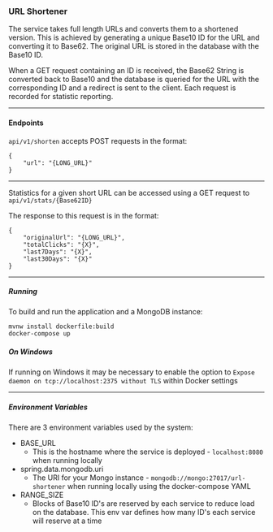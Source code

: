 ### URL Shortener

The service takes full length URLs and converts them to a shortened version.
This is achieved by generating a unique Base10 ID for the URL and converting it to Base62. 
The original URL is stored in the database with the Base10
ID.
 
When a GET request containing an ID is received, the Base62 String is converted back to Base10
and the database is queried for the URL with the corresponding ID and a redirect is sent 
to the client. Each request is recorded for statistic reporting.

-----
#### Endpoints
`api/v1/shorten` accepts POST requests in the format: 
``` $json
{
    "url": "{LONG_URL}"
}
```
 
---
Statistics for a given short URL can be accessed using a GET request to `api/v1/stats/{Base62ID}`

The response to this request is in the format:
```$json
{
    "originalUrl": "{LONG_URL}",
    "totalClicks": "{X}",
    "last7Days": "{X}",
    "last30Days": "{X}"
}
```
---
##### **Running**
To build and run the application and a MongoDB instance:
```$xslt
mvnw install dockerfile:build
docker-compose up
```

##### On Windows
If running on Windows it may be necessary to enable the option to `Expose daemon on tcp://localhost:2375 without TLS` within Docker settings

---
##### **Environment Variables**
There are 3 environment variables used by the system:
- BASE_URL
  - This is the hostname where the service is deployed - `localhost:8080` when running locally 
- spring.data.mongodb.uri
  - The URI for your Mongo instance - `mongodb://mongo:27017/url-shortener` when running locally using the docker-compose YAML
- RANGE_SIZE
  - Blocks of Base10 ID's are reserved by each service to reduce load on the database. This env var defines how many ID's each service will reserve at a time